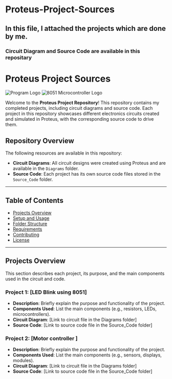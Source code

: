 # Proteus-Project-Sources
## In this file, I attached the projects which are done by me. 
### Circuit Diagram and Source Code are available in this repositary
# Proteus Project Sources

![Program Logo](https://img.icons8.com/color/48/c-programming.png) ![8051 Microcontroller Logo](https://img.icons8.com/external-solidglyph-m-oki-orlando/32/external-Microcontroller-internet-of-things-solidglyph-m-oki-orlando.png)  

Welcome to the **Proteus Project Repository**! This repository contains my completed projects, including circuit diagrams and source code. Each project in this repository showcases different electronics circuits created and simulated in Proteus, with the corresponding source code to drive them.

## Repository Overview

The following resources are available in this repository:
- **Circuit Diagrams**: All circuit designs were created using Proteus and are available in the `Diagrams` folder.
- **Source Code**: Each project has its own source code files stored in the `Source_Code` folder. 

---

## Table of Contents

- [Projects Overview](#projects-overview)
- [Setup and Usage](#setup-and-usage)
- [Folder Structure](#folder-structure)
- [Requirements](#requirements)
- [Contributing](#contributing)
- [License](#license)

---

## Projects Overview

This section describes each project, its purpose, and the main components used in the circuit and code.

### Project 1: [LED Blink using 8051]
- **Description**: Briefly explain the purpose and functionality of the project.
- **Components Used**: List the main components (e.g., resistors, LEDs, microcontrollers).
- **Circuit Diagram**: [Link to circuit file in the Diagrams folder]
- **Source Code**: [Link to source code file in the Source_Code folder]

### Project 2: [Motor controller ]
- **Description**: Briefly explain the purpose and functionality of the project.
- **Components Used**: List the main components (e.g., sensors, displays, modules).
- **Circuit Diagram**: [Link to circuit file in the Diagrams folder]
- **Source Code**: [Link to source code file in the Source_Code folder]
